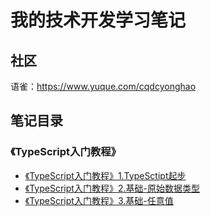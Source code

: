 # 我的技术开发学习笔记

## 社区
语雀：https://www.yuque.com/cqdcyonghao


## 笔记目录
### 《TypeScript入门教程》
- [《TypeScript入门教程》1.TypeSctipt起步](https://github.com/cqdcyonghao/notes/issues/1)
- [《TypeScript入门教程》2.基础-原始数据类型](https://github.com/cqdcyonghao/notes/issues/2)
- [《TypeScript入门教程》3.基础-任意值](https://github.com/cqdcyonghao/notes/issues/3)
